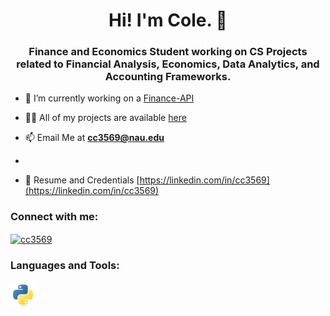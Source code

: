 <h1 align="center">Hi! I'm Cole. 👋</h1>
<h3 align="center">Finance and Economics Student working on CS Projects related to Financial Analysis, Economics, Data Analytics, and Accounting Frameworks.</h3>

- 🔭 I’m currently working on a [Finance-API](https://github.com/cc3569/)

- 👨‍💻 All of my projects are available [here](https://github.com/cc3569)

- 📫 Email Me at **cc3569@nau.edu**

- 

- 📄 Resume and Credentials [https://linkedin.com/in/cc3569](https://linkedin.com/in/cc3569)

<h3 align="left">Connect with me:</h3>
<p align="left">
<a href="https://linkedin.com/in/cc3569" target="blank"><img align="center" src="https://raw.githubusercontent.com/rahuldkjain/github-profile-readme-generator/master/src/images/icons/Social/linked-in-alt.svg" alt="cc3569" height="30" width="40" /></a>
</p>

<h3 align="left">Languages and Tools:</h3>
<p align="left"> <a href="https://www.python.org" target="_blank" rel="noreferrer"> <img src="https://raw.githubusercontent.com/devicons/devicon/master/icons/python/python-original.svg" alt="python" width="40" height="40"/> </a> </p>
